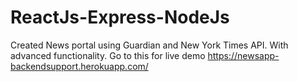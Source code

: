 # ReactJs-Express-NodeJs
Created News portal using Guardian and New York Times API. With advanced functionality.
Go to this for live demo https://newsapp-backendsupport.herokuapp.com/
